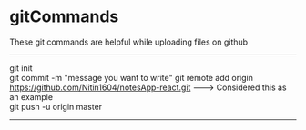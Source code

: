 # gitCommands                                                                                                                                                                       
These git commands are helpful while uploading files on github                                              
___________________________________________________________________________________________________________ 
git init  
git commit -m "message you want to write" 
git remote add origin https://github.com/Nitin1604/notesApp-react.git ---> Considered this as an example  
git push -u origin master   
____________________________________________________________________________________________________________

